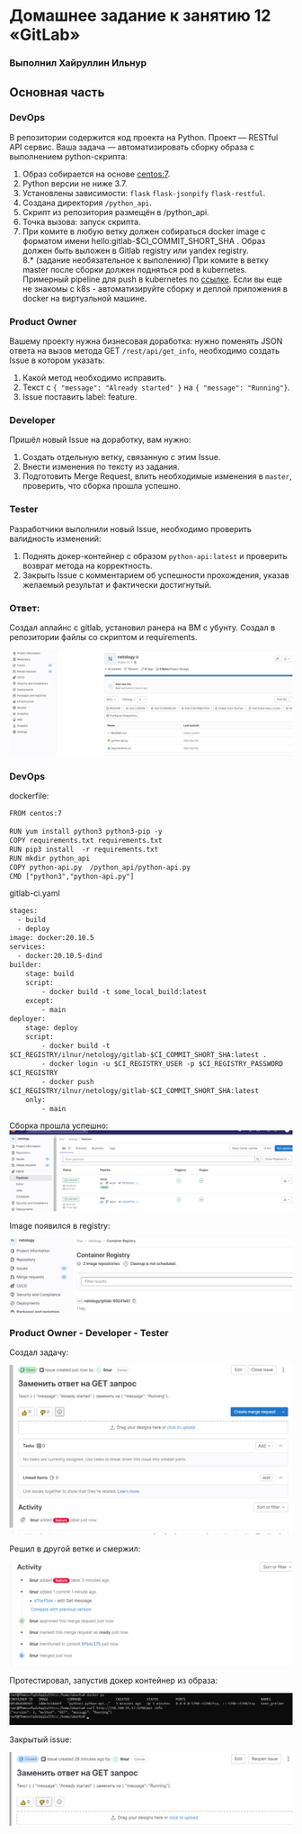 # Домашнее задание к занятию 12 «GitLab»

### Выполнил Хайруллин Ильнур

## Основная часть

### DevOps

В репозитории содержится код проекта на Python. Проект — RESTful API сервис. Ваша задача — автоматизировать сборку образа с выполнением python-скрипта:

1. Образ собирается на основе [centos:7](https://hub.docker.com/_/centos?tab=tags&page=1&ordering=last_updated).
2. Python версии не ниже 3.7.
3. Установлены зависимости: `flask` `flask-jsonpify` `flask-restful`.
4. Создана директория `/python_api`.
5. Скрипт из репозитория размещён в /python_api.
6. Точка вызова: запуск скрипта.
7. При комите в любую ветку должен собираться docker image с форматом имени hello:gitlab-$CI_COMMIT_SHORT_SHA . Образ должен быть выложен в Gitlab registry или yandex registry.   
8.* (задание необязательное к выполению) При комите в ветку master после сборки должен подняться pod в kubernetes. Примерный pipeline для push в kubernetes по [ссылке](https://github.com/awertoss/devops-netology/blob/main/09-ci-06-gitlab/gitlab-ci.yml).
Если вы еще не знакомы с k8s - автоматизируйте сборку и деплой приложения в docker на виртуальной машине.

### Product Owner

Вашему проекту нужна бизнесовая доработка: нужно поменять JSON ответа на вызов метода GET `/rest/api/get_info`, необходимо создать Issue в котором указать:

1. Какой метод необходимо исправить.
2. Текст с `{ "message": "Already started" }` на `{ "message": "Running"}`.
3. Issue поставить label: feature.

### Developer

Пришёл новый Issue на доработку, вам нужно:

1. Создать отдельную ветку, связанную с этим Issue.
2. Внести изменения по тексту из задания.
3. Подготовить Merge Request, влить необходимые изменения в `master`, проверить, что сборка прошла успешно.


### Tester

Разработчики выполнили новый Issue, необходимо проверить валидность изменений:

1. Поднять докер-контейнер с образом `python-api:latest` и проверить возврат метода на корректность.
2. Закрыть Issue с комментарием об успешности прохождения, указав желаемый результат и фактически достигнутый.


### Ответ:

Создал аплайнс с gitlab, установил ранера на ВМ с убунту. Создал в репозитории файлы со скриптом и requirements.

![1](img/1.png)

### DevOps

dockerfile: 
```
FROM centos:7

RUN yum install python3 python3-pip -y
COPY requirements.txt requirements.txt
RUN pip3 install  -r requirements.txt
RUN mkdir python_api
COPY python-api.py  /python_api/python-api.py
CMD ["python3","python-api.py"]
```

gitlab-ci.yaml
```
stages:
  - build
  - deploy
image: docker:20.10.5
services:
  - docker:20.10.5-dind
builder:
    stage: build
    script:
        - docker build -t some_local_build:latest
    except:
        - main
deployer:
    stage: deploy
    script:
        - docker build -t $CI_REGISTRY/ilnur/netology/gitlab-$CI_COMMIT_SHORT_SHA:latest .
        - docker login -u $CI_REGISTRY_USER -p $CI_REGISTRY_PASSWORD $CI_REGISTRY
        - docker push $CI_REGISTRY/ilnur/netology/gitlab-$CI_COMMIT_SHORT_SHA:latest
    only:
        - main
```

Сборка прошла успешно:
![2](img/2.png)

Image появился в registry:

![3](img/3.png)

### Product Owner - Developer - Tester

Создал задачу:

![4](img/4.png)

Решил в другой ветке и смержил:

![5](img/5.png)

Протестировал, запустив докер контейнер из образа:

![6](img/6.png)

Закрытый issue:

![7](img/7.png)